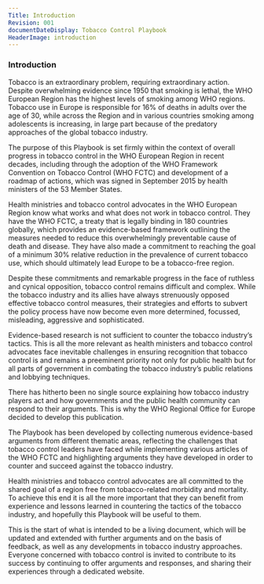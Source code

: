 ```yaml
---
Title: Introduction
Revision: 001
documentDateDisplay: Tobacco Control Playbook
HeaderImage: introduction
---
```


### Introduction

Tobacco is an extraordinary problem, requiring extraordinary action. Despite overwhelming evidence since 1950 that smoking is lethal, the WHO European Region has the highest levels of smoking among WHO regions. Tobacco use in Europe is responsible for 16% of deaths in adults over the age of 30, while across the Region and in various countries smoking among adolescents is increasing, in large part because of the predatory approaches of the global tobacco industry.

The purpose of this Playbook is set firmly within the context of overall progress in tobacco control in the WHO European Region in recent decades, including through the adoption of the WHO Framework Convention on Tobacco Control (WHO FCTC) and development of a roadmap of actions, which was signed in September 2015 by health ministers of the 53 Member States.

Health ministries and tobacco control advocates in the WHO European Region know what works and what does not work in tobacco control. They have the WHO FCTC, a treaty that is legally binding in 180 countries globally, which provides an evidence-based framework outlining the measures needed to reduce this overwhelmingly preventable cause of death and disease. They have also made a commitment to reaching the goal of a minimum 30% relative reduction in the prevalence of current tobacco use, which should ultimately lead Europe to be a tobacco-free region.

Despite these commitments and remarkable progress in the face of ruthless and cynical opposition, tobacco control remains difficult and complex. While the tobacco industry and its allies have always strenuously opposed effective tobacco control measures, their strategies and efforts to subvert the policy process have now become even more determined, focussed, misleading, aggressive and sophisticated.

Evidence-based research is not sufficient to counter the tobacco industry’s tactics. This is all the more relevant as health ministers and tobacco control advocates face inevitable challenges in ensuring recognition that tobacco control is and remains a preeminent priority not only for public health but for all parts of government in combating the tobacco industry’s public relations and lobbying techniques.

There has hitherto been no single source explaining how tobacco industry players act and how governments and the public health community can respond to their arguments. This is why the WHO Regional Office for Europe decided to develop this publication.

The Playbook has been developed by collecting numerous evidence-based arguments from different thematic areas, reflecting the challenges that tobacco control leaders have faced while implementing various articles of the WHO FCTC and highlighting arguments they have developed in order to counter and succeed against the tobacco industry.

Health ministries and tobacco control advocates are all committed to the shared goal of a region free from tobacco-related morbidity and mortality. To achieve this end it is all the more important that they can benefit from experience and lessons learned in countering the tactics of the tobacco industry, and hopefully this Playbook will be useful to them.

This is the start of what is intended to be a living document, which will be updated and extended with further arguments and on the basis of feedback, as well as any developments in tobacco industry approaches. Everyone concerned with tobacco control is invited to contribute to its success by continuing to offer arguments and responses, and sharing their experiences through a dedicated website.